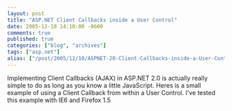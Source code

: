 ```yaml
---
layout: post
title: "ASP.NET Client Callbacks inside a User Control"
date: 2005-12-10 14:10:00 -0600
comments: true
published: true
categories: ["blog", "archives"]
tags: ["asp.net"]
alias: ["/post/2005/12/10/ASPNET-20-Client-Callbacks-inside-a-User-Control", "/post/2005/12/10/aspnet-20-client-callbacks-inside-a-user-control"]
---
```

<!-- more -->
<p>Implementing Client Callbacks (AJAX) in ASP.NET 2.0 is actually really simple to do as long as you know a little JavaScript. Heres is a small example of using a Client Callback from within a User Control. I've tested this example with IE6 and Firefox 1.5</p>
<div class="Indent">
<pre><div><!--

Code highlighting produced by Actipro CodeHighlighter (freeware)
http://www.CodeHighlighter.com/

--><span style="COLOR: #008080"> 1</span> <span style="COLOR: #000000">&lt;</span><span style="COLOR: #000000">%@ Control Language</span><span style="COLOR: #000000">=</span><span style="COLOR: #000000">"</span><span style="COLOR: #000000">VB</span><span style="COLOR: #000000">"</span><span style="COLOR: #000000"> ClassName</span><span style="COLOR: #000000">=</span><span style="COLOR: #000000">"</span><span style="COLOR: #000000">ClientCallbackControl</span><span style="COLOR: #000000">"</span><span style="COLOR: #000000">%</span><span style="COLOR: #000000">&gt;</span><span style="COLOR: #000000">
</span><span style="COLOR: #008080"> 2</span> <span style="COLOR: #000000">&lt;</span><span style="COLOR: #000000">%@ </span><span style="COLOR: #0000ff">Implements</span><span style="COLOR: #000000"> </span><span style="COLOR: #0000ff">Interface</span><span style="COLOR: #000000">=</span><span style="COLOR: #000000">"</span><span style="COLOR: #000000">System.Web.UI.ICallbackEventHandler</span><span style="COLOR: #000000">"</span><span style="COLOR: #000000">%</span><span style="COLOR: #000000">&gt;</span><span style="COLOR: #000000">
</span><span style="COLOR: #008080"> 3</span> <span style="COLOR: #000000">&lt;</span><span style="COLOR: #000000">script runat</span><span style="COLOR: #000000">=</span><span style="COLOR: #000000">"</span><span style="COLOR: #000000">server</span><span style="COLOR: #000000">"</span><span style="COLOR: #000000">&gt;</span><span style="COLOR: #000000">
</span><span style="COLOR: #008080"> 4</span> <span style="COLOR: #000000">    </span><span style="COLOR: #008000">'</span><span style="COLOR: #008000">'This is the variable that holds the client callback</span><span style="COLOR: #008000">
</span><span style="COLOR: #008080"> 5</span> <span style="COLOR: #000000">    </span><span style="COLOR: #008000">'</span><span style="COLOR: #008000">'results that will be returned to the client.</span><span style="COLOR: #008000">
</span><span style="COLOR: #008080"> 6</span> <span style="COLOR: #000000">    </span><span style="COLOR: #0000ff">Dim</span><span style="COLOR: #000000"> MyCallbackResult </span><span style="COLOR: #0000ff">As</span><span style="COLOR: #000000"> </span><span style="COLOR: #0000ff">String</span><span style="COLOR: #000000">
</span><span style="COLOR: #008080"> 7</span> <span style="COLOR: #000000">
</span><span style="COLOR: #008080"> 8</span> <span style="COLOR: #000000">    </span><span style="COLOR: #008000">'</span><span style="COLOR: #008000">'This is the server-side function that is called when the</span><span style="COLOR: #008000">
</span><span style="COLOR: #008080"> 9</span> <span style="COLOR: #000000">    </span><span style="COLOR: #008000">'</span><span style="COLOR: #008000">'client callback results are returned to the browser.</span><span style="COLOR: #008000">
</span><span style="COLOR: #008080">10</span> <span style="COLOR: #000000">    </span><span style="COLOR: #0000ff">Public</span><span style="COLOR: #000000"> </span><span style="COLOR: #0000ff">Function</span><span style="COLOR: #000000"> GetCallbackResult() </span><span style="COLOR: #0000ff">As</span><span style="COLOR: #000000"> </span><span style="COLOR: #0000ff">String</span><span style="COLOR: #000000"> </span><span style="COLOR: #0000ff">Implements</span><span style="COLOR: #000000"> System.Web.UI.ICallbackEventHandler.GetCallbackResult
</span><span style="COLOR: #008080">11</span> <span style="COLOR: #000000">        </span><span style="COLOR: #0000ff">Return</span><span style="COLOR: #000000"> MyCallbackResult
</span><span style="COLOR: #008080">12</span> <span style="COLOR: #000000">    </span><span style="COLOR: #0000ff">End Function</span><span style="COLOR: #000000">
</span><span style="COLOR: #008080">13</span> <span style="COLOR: #000000">
</span><span style="COLOR: #008080">14</span> <span style="COLOR: #000000">    </span><span style="COLOR: #008000">'</span><span style="COLOR: #008000">'This is the server-side function that is called when the</span><span style="COLOR: #008000">
</span><span style="COLOR: #008080">15</span> <span style="COLOR: #000000">    </span><span style="COLOR: #008000">'</span><span style="COLOR: #008000">'client callback is fired off.</span><span style="COLOR: #008000">
</span><span style="COLOR: #008080">16</span> <span style="COLOR: #000000">    </span><span style="COLOR: #0000ff">Public</span><span style="COLOR: #000000"> </span><span style="COLOR: #0000ff">Sub</span><span style="COLOR: #000000"> RaiseCallbackEvent(</span><span style="COLOR: #0000ff">ByVal</span><span style="COLOR: #000000"> eventArgument </span><span style="COLOR: #0000ff">As</span><span style="COLOR: #000000"> </span><span style="COLOR: #0000ff">String</span><span style="COLOR: #000000">) </span><span style="COLOR: #0000ff">Implements</span><span style="COLOR: #000000"> System.Web.UI.ICallbackEventHandler.RaiseCallbackEvent
</span><span style="COLOR: #008080">17</span> <span style="COLOR: #000000">        MyCallbackResult </span><span style="COLOR: #000000">=</span><span style="COLOR: #000000"> Now.ToString
</span><span style="COLOR: #008080">18</span> <span style="COLOR: #000000">    </span><span style="COLOR: #0000ff">End Sub</span><span style="COLOR: #000000">
</span><span style="COLOR: #008080">19</span> <span style="COLOR: #000000">
</span><span style="COLOR: #008080">20</span> <span style="COLOR: #000000">    </span><span style="COLOR: #0000ff">Protected</span><span style="COLOR: #000000"> </span><span style="COLOR: #0000ff">Sub</span><span style="COLOR: #000000"> Page_Load(</span><span style="COLOR: #0000ff">ByVal</span><span style="COLOR: #000000"> sender </span><span style="COLOR: #0000ff">As</span><span style="COLOR: #000000"> </span><span style="COLOR: #0000ff">Object</span><span style="COLOR: #000000">, </span><span style="COLOR: #0000ff">ByVal</span><span style="COLOR: #000000"> e </span><span style="COLOR: #0000ff">As</span><span style="COLOR: #000000"> System.EventArgs) </span><span style="COLOR: #0000ff">Handles</span><span style="COLOR: #000000"> </span><span style="COLOR: #0000ff">Me</span><span style="COLOR: #000000">.Load
</span><span style="COLOR: #008080">21</span> <span style="COLOR: #000000">        </span><span style="COLOR: #008000">'</span><span style="COLOR: #008000">'Get Client Side ID of this instance of the User Control</span><span style="COLOR: #008000">
</span><span style="COLOR: #008080">22</span> <span style="COLOR: #000000">        </span><span style="COLOR: #008000">'</span><span style="COLOR: #008000">'This will be used to Prefix all the JavaScript functions</span><span style="COLOR: #008000">
</span><span style="COLOR: #008080">23</span> <span style="COLOR: #000000">        </span><span style="COLOR: #008000">'</span><span style="COLOR: #008000">'this control uses so that you can have multiple instances</span><span style="COLOR: #008000">
</span><span style="COLOR: #008080">24</span> <span style="COLOR: #000000">        </span><span style="COLOR: #008000">'</span><span style="COLOR: #008000">'of this control on the same page.</span><span style="COLOR: #008000">
</span><span style="COLOR: #008080">25</span> <span style="COLOR: #000000">        </span><span style="COLOR: #0000ff">Dim</span><span style="COLOR: #000000"> strJSCallbackPrefix </span><span style="COLOR: #0000ff">As</span><span style="COLOR: #000000"> </span><span style="COLOR: #0000ff">String</span><span style="COLOR: #000000"> </span><span style="COLOR: #000000">=</span><span style="COLOR: #000000"> </span><span style="COLOR: #0000ff">Me</span><span style="COLOR: #000000">.ClientID
</span><span style="COLOR: #008080">26</span> <span style="COLOR: #000000">
</span><span style="COLOR: #008080">27</span> <span style="COLOR: #000000">        </span><span style="COLOR: #008000">'</span><span style="COLOR: #008000">'Get the JavaScript that will callback to the server</span><span style="COLOR: #008000">
</span><span style="COLOR: #008080">28</span> <span style="COLOR: #000000">        </span><span style="COLOR: #0000ff">Dim</span><span style="COLOR: #000000"> cm </span><span style="COLOR: #0000ff">As</span><span style="COLOR: #000000"> ClientScriptManager </span><span style="COLOR: #000000">=</span><span style="COLOR: #000000"> Page.ClientScript
</span><span style="COLOR: #008080">29</span> <span style="COLOR: #000000">        </span><span style="COLOR: #0000ff">Dim</span><span style="COLOR: #000000"> cbReference </span><span style="COLOR: #0000ff">As</span><span style="COLOR: #000000"> </span><span style="COLOR: #0000ff">String</span><span style="COLOR: #000000">
</span><span style="COLOR: #008080">30</span> <span style="COLOR: #000000">        cbReference </span><span style="COLOR: #000000">=</span><span style="COLOR: #000000"> cm.GetCallbackEventReference(</span><span style="COLOR: #0000ff">Me</span><span style="COLOR: #000000">, _
</span><span style="COLOR: #008080">31</span> <span style="COLOR: #000000">            </span><span style="COLOR: #000000">"</span><span style="COLOR: #000000">arg</span><span style="COLOR: #000000">"</span><span style="COLOR: #000000">, _
</span><span style="COLOR: #008080">32</span> <span style="COLOR: #000000">            strJSCallbackPrefix </span><span style="COLOR: #000000">&amp;</span><span style="COLOR: #000000"> </span><span style="COLOR: #000000">"</span><span style="COLOR: #000000">ReceiveServerData</span><span style="COLOR: #000000">"</span><span style="COLOR: #000000">, _
</span><span style="COLOR: #008080">33</span> <span style="COLOR: #000000">            </span><span style="COLOR: #000000">"</span><span style="COLOR: #000000">context</span><span style="COLOR: #000000">"</span><span style="COLOR: #000000">)
</span><span style="COLOR: #008080">34</span> <span style="COLOR: #000000">
</span><span style="COLOR: #008080">35</span> <span style="COLOR: #000000">        </span><span style="COLOR: #008000">'</span><span style="COLOR: #008000">'Declare the function that will be called to fire off a</span><span style="COLOR: #008000">
</span><span style="COLOR: #008080">36</span> <span style="COLOR: #000000">        </span><span style="COLOR: #008000">'</span><span style="COLOR: #008000">'client callback to the server.</span><span style="COLOR: #008000">
</span><span style="COLOR: #008080">37</span> <span style="COLOR: #000000">        </span><span style="COLOR: #0000ff">Dim</span><span style="COLOR: #000000"> callbackScript </span><span style="COLOR: #0000ff">As</span><span style="COLOR: #000000"> </span><span style="COLOR: #0000ff">String</span><span style="COLOR: #000000"> </span><span style="COLOR: #000000">=</span><span style="COLOR: #000000"> _
</span><span style="COLOR: #008080">38</span> <span style="COLOR: #000000">            </span><span style="COLOR: #000000">"</span><span style="COLOR: #000000">function </span><span style="COLOR: #000000">"</span><span style="COLOR: #000000"> </span><span style="COLOR: #000000">&amp;</span><span style="COLOR: #000000"> strJSCallbackPrefix </span><span style="COLOR: #000000">&amp;</span><span style="COLOR: #000000"> </span><span style="COLOR: #000000">"</span><span style="COLOR: #000000">CallServer(arg, context){</span><span style="COLOR: #000000">"</span><span style="COLOR: #000000"> </span><span style="COLOR: #000000">&amp;</span><span style="COLOR: #000000"> cbReference </span><span style="COLOR: #000000">&amp;</span><span style="COLOR: #000000"> </span><span style="COLOR: #000000">"</span><span style="COLOR: #000000">; }</span><span style="COLOR: #000000">"</span><span style="COLOR: #000000">
</span><span style="COLOR: #008080">39</span> <span style="COLOR: #000000">        cm.RegisterClientScriptBlock(</span><span style="COLOR: #0000ff">Me</span><span style="COLOR: #000000">.GetType(), strJSCallbackPrefix </span><span style="COLOR: #000000">&amp;</span><span style="COLOR: #000000"> </span><span style="COLOR: #000000">"</span><span style="COLOR: #000000">CallServer</span><span style="COLOR: #000000">"</span><span style="COLOR: #000000">, callbackScript, </span><span style="COLOR: #0000ff">True</span><span style="COLOR: #000000">)
</span><span style="COLOR: #008080">40</span> <span style="COLOR: #000000">
</span><span style="COLOR: #008080">41</span> <span style="COLOR: #000000">        </span><span style="COLOR: #008000">'</span><span style="COLOR: #008000">'Declare the function that will recieve the client callback</span><span style="COLOR: #008000">
</span><span style="COLOR: #008080">42</span> <span style="COLOR: #000000">        </span><span style="COLOR: #008000">'</span><span style="COLOR: #008000">'results from the server.</span><span style="COLOR: #008000">
</span><span style="COLOR: #008080">43</span> <span style="COLOR: #000000">        </span><span style="COLOR: #0000ff">Dim</span><span style="COLOR: #000000"> strReceiveServerData </span><span style="COLOR: #0000ff">As</span><span style="COLOR: #000000"> </span><span style="COLOR: #0000ff">String</span><span style="COLOR: #000000"> </span><span style="COLOR: #000000">=</span><span style="COLOR: #000000"> _
</span><span style="COLOR: #008080">44</span> <span style="COLOR: #000000">            </span><span style="COLOR: #000000">"</span><span style="COLOR: #000000">function </span><span style="COLOR: #000000">"</span><span style="COLOR: #000000"> </span><span style="COLOR: #000000">&amp;</span><span style="COLOR: #000000"> strJSCallbackPrefix </span><span style="COLOR: #000000">&amp;</span><span style="COLOR: #000000"> </span><span style="COLOR: #000000">"</span><span style="COLOR: #000000">ReceiveServerData(arg, context){context.innerHTML = arg;}</span><span style="COLOR: #000000">"</span><span style="COLOR: #000000">
</span><span style="COLOR: #008080">45</span> <span style="COLOR: #000000">        cm.RegisterClientScriptBlock(</span><span style="COLOR: #0000ff">Me</span><span style="COLOR: #000000">.GetType, strJSCallbackPrefix </span><span style="COLOR: #000000">&amp;</span><span style="COLOR: #000000"> </span><span style="COLOR: #000000">"</span><span style="COLOR: #000000">ReceiveServerData</span><span style="COLOR: #000000">"</span><span style="COLOR: #000000">, strReceiveServerData, </span><span style="COLOR: #0000ff">True</span><span style="COLOR: #000000">)
</span><span style="COLOR: #008080">46</span> <span style="COLOR: #000000">
</span><span style="COLOR: #008080">47</span> <span style="COLOR: #000000">
</span><span style="COLOR: #008080">48</span> <span style="COLOR: #000000">        </span><span style="COLOR: #008000">'</span><span style="COLOR: #008000">'Set the JavaScript that is run when the button is clicked</span><span style="COLOR: #008000">
</span><span style="COLOR: #008080">49</span> <span style="COLOR: #000000">        </span><span style="COLOR: #008000">'</span><span style="COLOR: #008000">'This sends the context of lblMessage1 so that the</span><span style="COLOR: #008000">
</span><span style="COLOR: #008080">50</span> <span style="COLOR: #000000">        </span><span style="COLOR: #008000">'</span><span style="COLOR: #008000">'ReceiveServerData function can change its value to what is</span><span style="COLOR: #008000">
</span><span style="COLOR: #008080">51</span> <span style="COLOR: #000000">        </span><span style="COLOR: #008000">'</span><span style="COLOR: #008000">'returned from the server.</span><span style="COLOR: #008000">
</span><span style="COLOR: #008080">52</span> <span style="COLOR: #000000">        Button1.OnClientClick </span><span style="COLOR: #000000">=</span><span style="COLOR: #000000"> _
</span><span style="COLOR: #008080">53</span> <span style="COLOR: #000000">            strJSCallbackPrefix </span><span style="COLOR: #000000">&amp;</span><span style="COLOR: #000000"> </span><span style="COLOR: #000000">"</span><span style="COLOR: #000000">CallServer(1, document.getElementById('</span><span style="COLOR: #000000">"</span><span style="COLOR: #000000"> </span><span style="COLOR: #000000">&amp;</span><span style="COLOR: #000000"> lblMessage1.ClientID </span><span style="COLOR: #000000">&amp;</span><span style="COLOR: #000000"> </span><span style="COLOR: #000000">"</span><span style="COLOR: #000000">')); </span><span style="COLOR: #000000">"</span><span style="COLOR: #000000"> </span><span style="COLOR: #000000">&amp;</span><span style="COLOR: #000000"> _
</span><span style="COLOR: #008080">54</span> <span style="COLOR: #000000">            </span><span style="COLOR: #000000">"</span><span style="COLOR: #000000">return false;</span><span style="COLOR: #000000">"</span><span style="COLOR: #000000">
</span><span style="COLOR: #008080">55</span> <span style="COLOR: #000000">
</span><span style="COLOR: #008080">56</span> <span style="COLOR: #000000">
</span><span style="COLOR: #008080">57</span> <span style="COLOR: #000000">        </span><span style="COLOR: #008000">'</span><span style="COLOR: #008000">'Load lblMessage1 with it's value on initial load of the page.</span><span style="COLOR: #008000">
</span><span style="COLOR: #008080">58</span> <span style="COLOR: #000000">        RaiseCallbackEvent(</span><span style="COLOR: #000000">1</span><span style="COLOR: #000000">)
</span><span style="COLOR: #008080">59</span> <span style="COLOR: #000000">        lblMessage1.Text </span><span style="COLOR: #000000">=</span><span style="COLOR: #000000"> GetCallbackResult()
</span><span style="COLOR: #008080">60</span> <span style="COLOR: #000000">    </span><span style="COLOR: #0000ff">End Sub</span><span style="COLOR: #000000">
</span><span style="COLOR: #008080">61</span> <span style="COLOR: #000000">&lt;/</span><span style="COLOR: #000000">script</span><span style="COLOR: #000000">&gt;</span><span style="COLOR: #000000">
</span><span style="COLOR: #008080">62</span> <span style="COLOR: #000000">&lt;</span><span style="COLOR: #000000">asp:Button ID</span><span style="COLOR: #000000">=</span><span style="COLOR: #000000">"</span><span style="COLOR: #000000">Button1</span><span style="COLOR: #000000">"</span><span style="COLOR: #000000"> runat</span><span style="COLOR: #000000">=</span><span style="COLOR: #000000">"</span><span style="COLOR: #000000">server</span><span style="COLOR: #000000">"</span><span style="COLOR: #000000"> Text</span><span style="COLOR: #000000">=</span><span style="COLOR: #000000">"</span><span style="COLOR: #000000">Get DateTime Stamp</span><span style="COLOR: #000000">"</span><span style="COLOR: #000000"> </span><span style="COLOR: #000000">/&gt;</span><span style="COLOR: #000000">
</span><span style="COLOR: #008080">63</span> <span style="COLOR: #000000">&amp;</span><span style="COLOR: #000000">nbsp;</span><span style="COLOR: #000000">&amp;</span><span style="COLOR: #000000">nbsp;
</span><span style="COLOR: #008080">64</span> <span style="COLOR: #000000">&lt;</span><span style="COLOR: #000000">asp:Label runat</span><span style="COLOR: #000000">=</span><span style="COLOR: #000000">"</span><span style="COLOR: #000000">server</span><span style="COLOR: #000000">"</span><span style="COLOR: #000000"> ID</span><span style="COLOR: #000000">=</span><span style="COLOR: #000000">"</span><span style="COLOR: #000000">lblMessage1</span><span style="COLOR: #000000">"</span><span style="COLOR: #000000">&gt;&lt;/</span><span style="COLOR: #000000">asp:Label</span><span style="COLOR: #000000">&gt;</span></div></pre>
</div>

